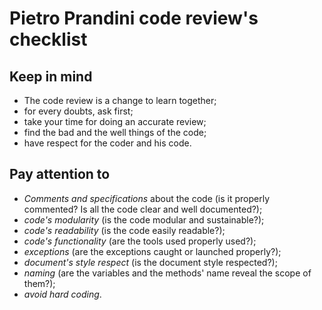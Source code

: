 # Pietro Prandini code review's checklist

## Keep in mind
* The code review is a change to learn together;
* for every doubts, ask first;
* take your time for doing an accurate review;
* find the bad and the well things of the code;
* have respect for the coder and his code.

## Pay attention to
* *Comments and specifications* about the code (is it properly commented? Is all the code clear and well documented?);
* *code's modularity* (is the code modular and sustainable?);
* *code's readability* (is the code easily readable?);
* *code's functionality* (are the tools used properly used?);
* *exceptions* (are the exceptions caught or launched properly?);
* *document's style respect* (is the document style respected?);
* *naming* (are the variables and the methods' name reveal the scope of them?);
* *avoid hard coding*.
